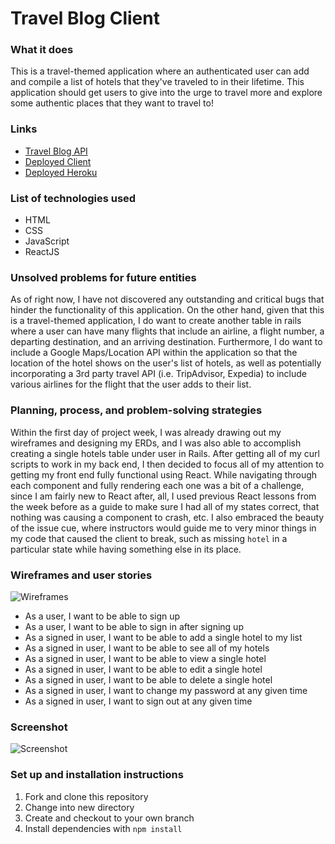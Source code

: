 # Travel Blog Client

### What it does
This is a travel-themed application where an authenticated user can add and
compile a list of hotels that they've traveled to in their lifetime. This
application should get users to give into the urge to travel more and explore
some authentic places that they want to travel to!

### Links
* [Travel Blog API](https://github.com/lucaspchartier/Travel-Blog-API/)
* [Deployed Client](https://lucaspchartier.github.io/Travel-Blog-Client/)
* [Deployed Heroku](https://intense-sea-84286.herokuapp.com/)

### List of technologies used
* HTML
* CSS
* JavaScript
* ReactJS

### Unsolved problems for future entities
As of right now, I have not discovered any outstanding and critical bugs that
hinder the functionality of this application. On the other hand, given that
this is a travel-themed application, I do want to create another table in rails
where a user can have many flights that include an airline, a flight number, a
departing destination, and an arriving destination. Furthermore, I do want to
include a Google Maps/Location API within the application so that the location
of the hotel shows on the user's list of hotels, as well as potentially
incorporating a 3rd party travel API (i.e. TripAdvisor, Expedia) to include
various airlines for the flight that the user adds to their list.

### Planning, process, and problem-solving strategies
Within the first day of project week, I was already drawing out my wireframes
and designing my ERDs, and I was also able to accomplish creating a single
hotels table under user in Rails. After getting all of my curl scripts to work
in my back end, I then decided to focus all of my attention to getting my front
end fully functional using React. While navigating through each component and
fully rendering each one was a bit of a challenge, since I am fairly new to
React after, all, I used previous React lessons from the week before as a guide
to make sure I had all of my states correct, that nothing was causing a
component to crash, etc. I also embraced the beauty of the issue cue, where
instructors would guide me to very minor things in my code that caused the
client to break, such as missing `hotel` in a particular state while having
something else in its place.

### Wireframes and user stories
![Wireframes](https://i.imgur.com/ZvayLXj.jpg)

* As a user, I want to be able to sign up
* As a user, I want to be able to sign in after signing up
* As a signed in user, I want to be able to add a single hotel to my list
* As a signed in user, I want to be able to see all of my hotels
* As a signed in user, I want to be able to view a single hotel
* As a signed in user, I want to be able to edit a single hotel
* As a signed in user, I want to be able to delete a single hotel
* As a signed in user, I want to change my password at any given time
* As a signed in user, I want to sign out at any given time

### Screenshot
![Screenshot](https://i.imgur.com/B7xcX5V.png)

### Set up and installation instructions
1. Fork and clone this repository
2. Change into new directory
3. Create and checkout to your own branch
4. Install dependencies with `npm install`

